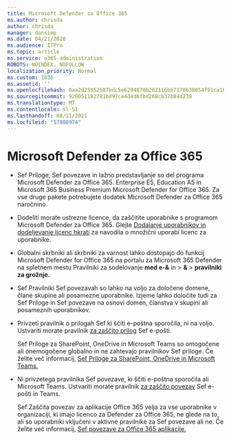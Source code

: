 ```yaml
---
title: Microsoft Defender za Office 365
ms.author: chrisda
author: chrisda
manager: dansimp
ms.date: 04/21/2020
ms.audience: ITPro
ms.topic: article
ms.service: o365-administration
ROBOTS: NOINDEX, NOFOLLOW
localization_priority: Normal
ms.custom: 1036
ms.assetid: ''
ms.openlocfilehash: 0aa2d25952587bdc5e6294870b262116bb7170b38054f91ca1807ebb940ac031
ms.sourcegitcommit: 920051182781bd97ce4d4d6fbd268cb37b84d239
ms.translationtype: MT
ms.contentlocale: sl-SI
ms.lasthandoff: 08/11/2021
ms.locfileid: "57888974"
---
```

# <a name="microsoft-defender-for-office-365"></a>Microsoft Defender za Office 365

- Sef Priloge, Sef povezave in lažno predstavljanje so del programa Microsoft Defender za Office 365. Enterprise E5, Education A5 in Microsoft 365 Business Premium Microsoft Defender for Office 365. Za vse druge pakete potrebujete dodatek Microsoft Defender za Office 365 naročnino.

- Dodeliti morate ustrezne licence, da zaščitite uporabnike s programom Microsoft Defender za Office 365. Glejte [Dodajanje uporabnikov in dodeljevanje licenc hkrati](https://docs.microsoft.com/microsoft-365/admin/add-users/add-users) za navodila o množični uporabi licenc za uporabnike.

- Globalni skrbniki ali skrbniki za varnost lahko dostopajo do funkcij Microsoft Defender for Office 365 na portalu za Microsoft 365 Defender na spletnem mestu Pravilniki za sodelovanje **med e-&** in \> **&** \> **pravilniki za grožnje.**

- Sef Pravilniki Sef povezavah so lahko na voljo za določene domene, člane skupine ali posamezne uporabnike. Izjeme lahko določite tudi za Sef Priloge in Sef povezave na osnovi domen, članstva v skupini ali posameznih uporabnikov.

- Privzeti pravilnik o prilogah Sef ki ščiti e-poštna sporočila, ni na voljo. Ustvariti morate pravilnik [za zaščito prilog](https://docs.microsoft.com/microsoft-365/security/office-365-security/set-up-safe-attachments-policies) Sef e-pošti.

  Sef Priloge za SharePoint, OneDrive in Microsoft Teams so omogočene ali onemogočene globalno in ne zahtevajo pravilnikov Sef priloge. Če želite več informacij, [Sef Priloge za SharePoint, OneDrive in Microsoft Teams.](https://docs.microsoft.com/microsoft-365/security/office-365-security/mdo-for-spo-odb-and-teams)

- Ni privzetega pravilnika Sef povezave, ki ščiti e-poštna sporočila ali Microsoft Teams. Ustvariti morate pravilnik [za zaščito povezav](https://docs.microsoft.com/microsoft-365/security/office-365-security/set-up-safe-links-policies) Sef e-pošti in Teams.

  Sef Zaščita povezav za aplikacije Office 365 velja za vse uporabnike v organizaciji, ki imajo licenco za Defender za Office 365, ne glede na to, ali so uporabniki vključeni v aktivne pravilnike za Sef povezave ali ne. Če želite več informacij, [Sef povezave za Office 365 aplikacije.](https://docs.microsoft.com/microsoft-365/security/office-365-security/safe-links#safe-links-settings-for-office-365-apps)
